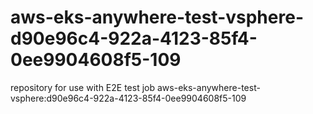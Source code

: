 # aws-eks-anywhere-test-vsphere-d90e96c4-922a-4123-85f4-0ee9904608f5-109
repository for use with E2E test job aws-eks-anywhere-test-vsphere:d90e96c4-922a-4123-85f4-0ee9904608f5-109
